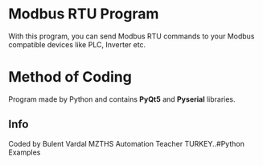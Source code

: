 # Modbus RTU Program

With this program, you can send Modbus RTU commands to your Modbus compatible devices like PLC, Inverter etc.


# Method of Coding

Program made by Python and contains **PyQt5** and **Pyserial** libraries.


## Info

Coded by Bulent Vardal MZTHS Automation Teacher TURKEY..#Python Examples

